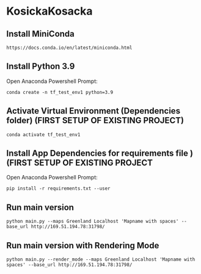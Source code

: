 # KosickaKosacka


## Install MiniConda
    https://docs.conda.io/en/latest/miniconda.html

## Install Python 3.9
Open Anaconda Powershell Prompt:

    conda create -n tf_test_env1 python=3.9

## Activate Virtual Environment (Dependencies folder) (FIRST SETUP OF EXISTING PROJECT)

    conda activate tf_test_env1

## Install App Dependencies for requirements file ) (FIRST SETUP OF EXISTING PROJECT
Open Anaconda Powershell Prompt:

    pip install -r requirements.txt --user

## Run main version
    
    python main.py --maps Greenland Localhost 'Mapname with spaces' --base_url http://169.51.194.78:31798/

## Run main version with Rendering Mode
    
    python main.py --render_mode --maps Greenland Localhost 'Mapname with spaces' --base_url http://169.51.194.78:31798/

